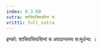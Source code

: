 ```yaml
---
index: 8.3.60
sutra: शासिवसिघसीनां च
vritti: full_sutra
---
```


इण्को: शासिवसिघसिनां च अपदान्तस्य स:मूर्धन्य: । 